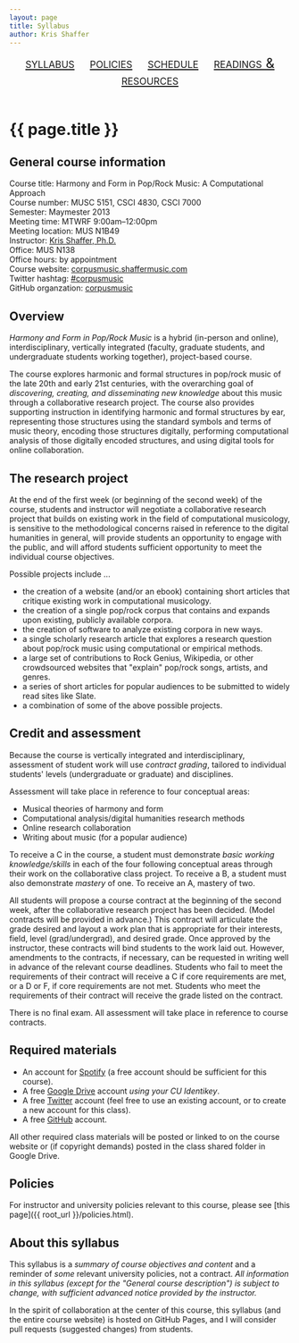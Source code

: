 ```yaml
---
layout: page
title: Syllabus
author: Kris Shaffer
---
```


<div style="text-align: center; font-size: 1.75em; font-variant: small-caps"><a href="./syllabus.html">syllabus</a>&nbsp;&nbsp;&nbsp;&nbsp;<a href="./policies.html">policies</a>&nbsp;&nbsp;&nbsp;&nbsp;<a href="./schedule.html">schedule</a>&nbsp;&nbsp;&nbsp;&nbsp;<a href="./readings.html">readings & resources</a></div><br/>

# {{ page.title }} #

## General course information ##

Course title: Harmony and Form in Pop/Rock Music: A Computational Approach  
Course number: MUSC 5151, CSCI 4830, CSCI 7000  
Semester: Maymester 2013  
Meeting time: MTWRF 9:00am–12:00pm  
Meeting location: MUS N1B49  
Instructor: [Kris Shaffer, Ph.D.](http://kris.shaffermusic.com)  
Office: MUS N138  
Office hours: by appointment  
Course website: [corpusmusic.shaffermusic.com](http://corpusmusic.shaffermusic.com/)  
Twitter hashtag: [#corpusmusic](https://twitter.com/search?f=realtime&q=%23corpusmusic&src=typd)  
GitHub organzation: [corpusmusic](https://github.com/orgs/corpusmusic)

## Overview ##

*Harmony and Form in Pop/Rock Music* is a hybrid (in-person and online), interdisciplinary, vertically integrated (faculty, graduate students, and undergraduate students working together), project-based course.

The course explores harmonic and formal structures in pop/rock music of the late 20th and early 21st centuries, with the overarching goal of *discovering, creating, and disseminating new knowledge* about this music through a collaborative research project. The course also provides supporting instruction in identifying harmonic and formal structures by ear, representing those structures using the standard symbols and terms of music theory, encoding those structures digitally, performing computational analysis of those digitally encoded structures, and using digital tools for online collaboration.

## The research project ##

At the end of the first week (or beginning of the second week) of the course, students and instructor will negotiate a collaborative research project that builds on existing work in the field of computational musicology, is sensitive to the methodological concerns raised in reference to the digital humanities in general, will provide students an opportunity to engage with the public, and will afford students sufficient opportunity to meet the individual course objectives.

Possible projects include ...

- the creation of a website (and/or an ebook) containing short articles that critique existing work in computational musicology.  
- the creation of a single pop/rock corpus that contains and expands upon existing, publicly available corpora.  
- the creation of software to analyze existing corpora in new ways.  
- a single scholarly research article that explores a research question about pop/rock music using computational or empirical methods.  
- a large set of contributions to Rock Genius, Wikipedia, or other crowdsourced websites that "explain" pop/rock songs, artists, and genres.  
- a series of short articles for popular audiences to be submitted to widely read sites like Slate.  
- a combination of some of the above possible projects.

## Credit and assessment ##

Because the course is vertically integrated and interdisciplinary, assessment of student work will use *contract grading*, tailored to individual students' levels (undergraduate or graduate) and disciplines.

Assessment will take place in reference to four conceptual areas:

* Musical theories of harmony and form  
* Computational analysis/digital humanities research methods  
* Online research collaboration  
* Writing about music (for a popular audience)

To receive a C in the course, a student must demonstrate *basic working knowledge/skills* in each of the four following conceptual areas through their work on the collaborative class project. To receive a B, a student must also demonstrate *mastery* of one. To receive an A, mastery of two.

All students will propose a course contract at the beginning of the second week, after the collaborative research project has been decided. (Model contracts will be provided in advance.) This contract will articulate the grade desired and layout a work plan that is appropriate for their interests, field, level (grad/undergrad), and desired grade. Once approved by the instructor, these contracts will bind students to the work laid out. However, amendments to the contracts, if necessary, can be requested in writing well in advance of the relevant course deadlines. Students who fail to meet the requirements of their contract will receive a C if core requirements are met, or a D or F, if core requirements are not met. Students who meet the requirements of their contract will receive the grade listed on the contract.

There is no final exam. All assessment will take place in reference to course contracts.

## Required materials ##

- An account for [Spotify](http://www.spotify.com) (a free account should be sufficient for this course).  
- A free [Google Drive](http://drive.google.com) account *using your CU Identikey*.  
- A free [Twitter](http://twitter.com) account (feel free to use an existing account, or to create a new account for this class).  
- A free [GitHub](http://github.com) account.

All other required class materials will be posted or linked to on the course website or (if copyright demands) posted in the class shared folder in Google Drive.

## Policies ##

For instructor and university policies relevant to this course, please see [this page]({{ root_url }}/policies.html).

## About this syllabus ##

This syllabus is a *summary of course objectives and content* and a reminder of *some* relevant university policies, not a contract. *All information in this syllabus (except for the "General course description") is subject to change, with sufficient advanced notice provided by the instructor.*

In the spirit of collaboration at the center of this course, this syllabus (and the entire course website) is hosted on GitHub Pages, and I will consider pull requests (suggested changes) from students.
